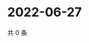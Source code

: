 # 2022-06-27

共 0 条

<!-- BEGIN WEIBO -->
<!-- 最后更新时间 Mon Jun 27 2022 06:14:04 GMT+0800 (China Standard Time) -->

<!-- END WEIBO -->
